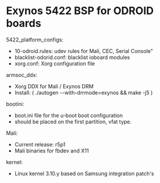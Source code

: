 # Exynos 5422 BSP for ODROID boards

5422_platform_configs: 
  - 10-odroid.rules: udev rules for Mali, CEC, Serial Console"
  - blacklist-odorid.conf: blacklist ioboard modules
  - xorg.conf: Xorg configuration file
  

armsoc_ddx:
  - Xorg DDX for Mali / Exynos DRM
  - Install: ( ./autogen --with-drrmode=exynos && make -j5 )
  
bootini:
  - boot.ini file for the u-boot boot configuration
  - should be placed on the first partition, vfat type.
  
Mali:
  - Current release: r5p1
  - Mali binaries for fbdev and X11
  
kernel:
  - Linux kernel 3.10.y based on Samsung integration patch's

